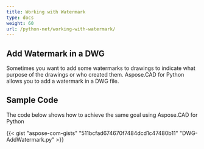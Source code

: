 ```yaml
---
title: Working with Watermark
type: docs
weight: 60
url: /python-net/working-with-watermark/
---
```


## **Add Watermark in a DWG**

Sometimes you want to add some watermarks to drawings to indicate what purpose of the drawings or who created them. Aspose.CAD for Python allows you to add a watermark in a DWG file.

## Sample Code

The code below shows how to achieve the same goal using Aspose.CAD for Python

{{< gist "aspose-com-gists" "511bcfad674670f7484dcd1c47480b11" "DWG-AddWatermark.py" >}}